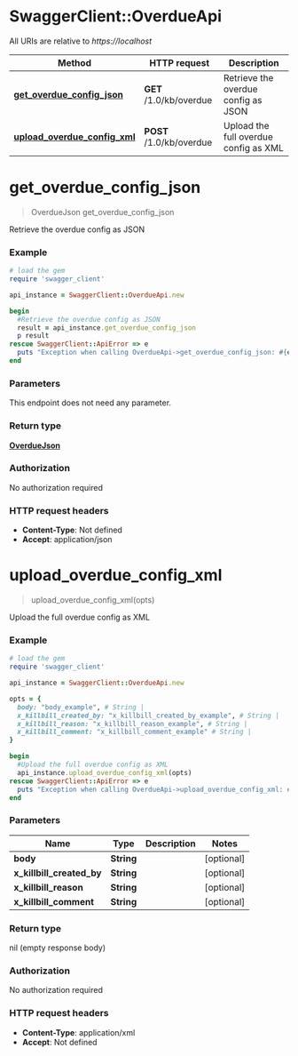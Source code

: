 # SwaggerClient::OverdueApi

All URIs are relative to *https://localhost*

Method | HTTP request | Description
------------- | ------------- | -------------
[**get_overdue_config_json**](OverdueApi.md#get_overdue_config_json) | **GET** /1.0/kb/overdue | Retrieve the overdue config as JSON
[**upload_overdue_config_xml**](OverdueApi.md#upload_overdue_config_xml) | **POST** /1.0/kb/overdue | Upload the full overdue config as XML


# **get_overdue_config_json**
> OverdueJson get_overdue_config_json

Retrieve the overdue config as JSON



### Example
```ruby
# load the gem
require 'swagger_client'

api_instance = SwaggerClient::OverdueApi.new

begin
  #Retrieve the overdue config as JSON
  result = api_instance.get_overdue_config_json
  p result
rescue SwaggerClient::ApiError => e
  puts "Exception when calling OverdueApi->get_overdue_config_json: #{e}"
end
```

### Parameters
This endpoint does not need any parameter.

### Return type

[**OverdueJson**](OverdueJson.md)

### Authorization

No authorization required

### HTTP request headers

 - **Content-Type**: Not defined
 - **Accept**: application/json



# **upload_overdue_config_xml**
> upload_overdue_config_xml(opts)

Upload the full overdue config as XML



### Example
```ruby
# load the gem
require 'swagger_client'

api_instance = SwaggerClient::OverdueApi.new

opts = { 
  body: "body_example", # String | 
  x_killbill_created_by: "x_killbill_created_by_example", # String | 
  x_killbill_reason: "x_killbill_reason_example", # String | 
  x_killbill_comment: "x_killbill_comment_example" # String | 
}

begin
  #Upload the full overdue config as XML
  api_instance.upload_overdue_config_xml(opts)
rescue SwaggerClient::ApiError => e
  puts "Exception when calling OverdueApi->upload_overdue_config_xml: #{e}"
end
```

### Parameters

Name | Type | Description  | Notes
------------- | ------------- | ------------- | -------------
 **body** | **String**|  | [optional] 
 **x_killbill_created_by** | **String**|  | [optional] 
 **x_killbill_reason** | **String**|  | [optional] 
 **x_killbill_comment** | **String**|  | [optional] 

### Return type

nil (empty response body)

### Authorization

No authorization required

### HTTP request headers

 - **Content-Type**: application/xml
 - **Accept**: Not defined



